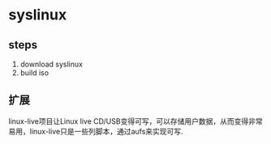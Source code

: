 # syslinux

## steps
1. download syslinux
1. build iso

## 扩展
linux-live项目让Linux live CD/USB变得可写，可以存储用户数据，从而变得非常易用，linux-live只是一些列脚本，通过aufs来实现可写.